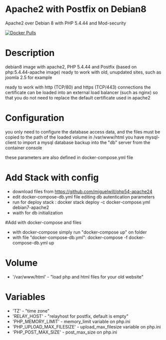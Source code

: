 # Apache2 with Postfix on Debian8
Apache2 over Debian 8 with PHP 5.4.44 and Mod-security

[![Docker Pulls](https://img.shields.io/docker/pulls/miguelwill/php54-apache24.svg?style=plastic)](https://hub.docker.com/r/miguelwill/php54-apache24/)

# Description
debian8 image with apache2, PHP 5.4.44 and Postfix (based on php:5.4.44-apache image)
ready to work with old, unupdated sites, such as joomla 2.5 for example

ready to work with http (TCP/80) and https (TCP/443) connections
the certificate can be loaded into an external load balancer (such as nginx) so that you do not need to replace the default certificate used in apache2

# Configuration
you only need to configure the database access data, and the files must be copied to the path of the loaded volume in /var/www/html
you have mysql-client to import a mysql database backup into the "db" server from the container console

these parameters are also defined in docker-compose.yml file

# Add Stack with config
  * download files from https://github.com/miguelwill/php54-apache24
  * edit docker-compose-db.yml file editing db autentication parameters
  * run for deploy stack : docker stack deploy -c docker-compose.yml debian7-apache2
  * waith for db initialization

#Add with docker-compose and files
  * with docker-compose simply run "docker-compose up" on folder
  * with file "docker-compose-db.yml": docker-compose -f docker-compose-db.yml up



# Volume

  * '/var/www/html' - "load php and html files for your old website"


# Variables

  * 'TZ' - "time zone"
  * 'RELAY_HOST' - "relayhost for postfix, default is empty"
  * 'PHP_MEMORY_LIMIT' - memory_limit variable on php.ini
  * 'PHP_UPLOAD_MAX_FILESIZE' - upload_max_filesize variable on php.ini
  * 'PHP_POST_MAX_SIZE' - post_max_size on php.ini
